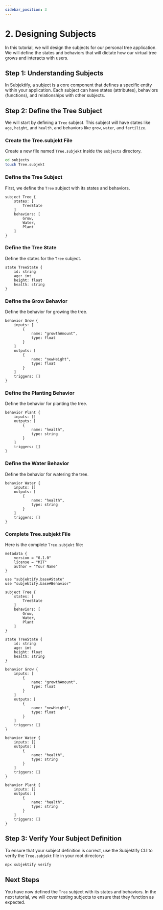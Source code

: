 ```yaml
---
sidebar_position: 3
---
```


# 2. Designing Subjects

In this tutorial, we will design the subjects for our personal tree application. We will define the states and behaviors that will dictate how our virtual tree grows and interacts with users.

## Step 1: Understanding Subjects

In Subjektify, a subject is a core component that defines a specific entity within your application. Each subject can have states (attributes), behaviors (functions), and relationships with other subjects.

## Step 2: Define the Tree Subject

We will start by defining a `Tree` subject. This subject will have states like `age`, `height`, and `health`, and behaviors like `grow`, `water`, and `fertilize`.

### Create the Tree.subjekt File

Create a new file named `Tree.subjekt` inside the `subjects` directory.

```bash
cd subjects
touch Tree.subjekt
```

### Define the Tree Subject

First, we define the `Tree` subject with its states and behaviors.

```subjekt title="Tree.subjekt"
subject Tree {
    states: [
        TreeState
    ]
    behaviors: [
        Grow,
        Water,
        Plant
    ]
}
```

### Define the Tree State

Define the states for the `Tree` subject.

```subjekt title="Tree.subjekt"
state TreeState {
    id: string
    age: int
    height: float
    health: string
}
```

### Define the Grow Behavior

Define the behavior for growing the tree.

```subjekt title="Tree.subjekt"
behavior Grow {
    inputs: [
        {
            name: "growthAmount",
            type: float
        }
    ]
    outputs: [
        {
            name: "newHeight",
            type: float
        }
    ]
    triggers: []
}
```

### Define the Planting Behavior

Define the behavior for planting the tree.

```subjekt title="Tree.subjekt"
behavior Plant {
    inputs: []
    outputs: [
        {
            name: "health",
            type: string
        }
    ]
    triggers: []
}
```

### Define the Water Behavior

Define the behavior for watering the tree.

```subjekt title="Tree.subjekt"
behavior Water {
    inputs: []
    outputs: [
        {
            name: "health",
            type: string
        }
    ]
    triggers: []
}
```

### Complete Tree.subjekt File

Here is the complete `Tree.subjekt` file:

```subjekt title="Tree.subjekt"
metadata {
    version = "0.1.0"
    license = "MIT"
    author = "Your Name"
}

use "subjektify.base#State"
use "subjektify.base#Behavior"

subject Tree {
    states: [
        TreeState
    ]
    behaviors: [
        Grow,
        Water,
        Plant
    ]
}

state TreeState {
    id: string
    age: int
    height: float
    health: string
}

behavior Grow {
    inputs: [
        {
            name: "growthAmount",
            type: float
        }
    ]
    outputs: [
        {
            name: "newHeight",
            type: float
        }
    ]
    triggers: []
}

behavior Water {
    inputs: []
    outputs: [
        {
            name: "health",
            type: string
        }
    ]
    triggers: []
}

behavior Plant {
    inputs: []
    outputs: [
        {
            name: "health",
            type: string
        }
    ]
    triggers: []
}
```

## Step 3: Verify Your Subject Definition

To ensure that your subject definition is correct, use the Subjektify CLI to verify the `Tree.subjekt` file in your root directory:

```bash
npx subjektify verify
```

## Next Steps

You have now defined the `Tree` subject with its states and behaviors. In the next tutorial, we will cover testing subjects to ensure that they function as expected.
